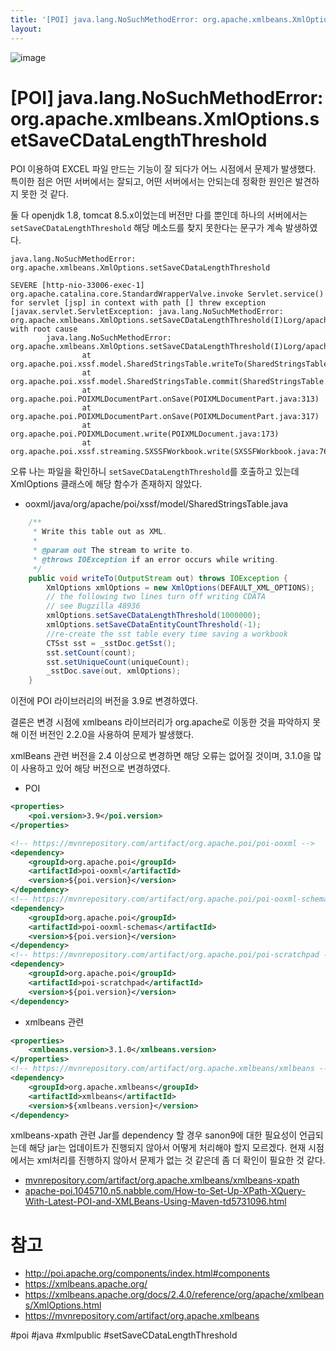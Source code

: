 ```yaml
---
title: '[POI] java.lang.NoSuchMethodError: org.apache.xmlbeans.XmlOptions.setSaveCDataLengthThreshold'
layout: 
---
```


![image](https://user-images.githubusercontent.com/1871682/98075676-23e1a580-1eb0-11eb-8021-352c485d3099.png)



# [POI] java.lang.NoSuchMethodError: org.apache.xmlbeans.XmlOptions.setSaveCDataLengthThreshold 

POI 이용하여 EXCEL 파일 만드는 기능이 잘 되다가 어느 시점에서 문제가 발생했다. 
특이한 점은 어떤 서버에서는 잘되고, 어떤 서버에서는 안되는데 정확한 원인은 발견하지 못한 것 같다.

둘 다 openjdk 1.8, tomcat 8.5.x이었는데 버전만 다를 뿐인데 하나의 서버에서는 `setSaveCDataLengthThreshold` 해당 메소드를 찾지 못한다는 문구가 계속 발생하였다.

`java.lang.NoSuchMethodError: org.apache.xmlbeans.XmlOptions.setSaveCDataLengthThreshold`

```
SEVERE [http-nio-33006-exec-1] org.apache.catalina.core.StandardWrapperValve.invoke Servlet.service() for servlet [jsp] in context with path [] threw exception [javax.servlet.ServletException: java.lang.NoSuchMethodError: org.apache.xmlbeans.XmlOptions.setSaveCDataLengthThreshold(I)Lorg/apache/xmlbeans/XmlOptions;] with root cause
        java.lang.NoSuchMethodError: org.apache.xmlbeans.XmlOptions.setSaveCDataLengthThreshold(I)Lorg/apache/xmlbeans/XmlOptions;
                at org.apache.poi.xssf.model.SharedStringsTable.writeTo(SharedStringsTable.java:210)
                at org.apache.poi.xssf.model.SharedStringsTable.commit(SharedStringsTable.java:225)
                at org.apache.poi.POIXMLDocumentPart.onSave(POIXMLDocumentPart.java:313)
                at org.apache.poi.POIXMLDocumentPart.onSave(POIXMLDocumentPart.java:317)
                at org.apache.poi.POIXMLDocument.write(POIXMLDocument.java:173)
                at org.apache.poi.xssf.streaming.SXSSFWorkbook.write(SXSSFWorkbook.java:768)
```

오류 나는 파일을 확인하니 `setSaveCDataLengthThreshold`를 호출하고 있는데 XmlOptions 클래스에 해당 함수가 존재하지 않았다.

* ooxml/java/org/apache/poi/xssf/model/SharedStringsTable.java

```java
    /**
     * Write this table out as XML.
     *
     * @param out The stream to write to.
     * @throws IOException if an error occurs while writing.
     */
    public void writeTo(OutputStream out) throws IOException {
        XmlOptions xmlOptions = new XmlOptions(DEFAULT_XML_OPTIONS);
        // the following two lines turn off writing CDATA
        // see Bugzilla 48936
        xmlOptions.setSaveCDataLengthThreshold(1000000);
        xmlOptions.setSaveCDataEntityCountThreshold(-1);
        //re-create the sst table every time saving a workbook
        CTSst sst = _sstDoc.getSst();
        sst.setCount(count);
        sst.setUniqueCount(uniqueCount);
        _sstDoc.save(out, xmlOptions);
    }
```

이전에 POI 라이브러리의 버전을 3.9로 변경하였다.

결론은 변경 시점에 xmlbeans 라이브러리가 org.apache로 이동한 것을 파악하지 못해 이전 버전인 2.2.0을 사용하여 문제가 발생했다. 

xmlBeans 관련 버전을 2.4 이상으로 변경하면 해당 오류는 없어질 것이며, 3.1.0을 많이 사용하고 있어 해당 버전으로 변경하였다.

* POI

```xml
<properties>
    <poi.version>3.9</poi.version>    
</properties>

<!-- https://mvnrepository.com/artifact/org.apache.poi/poi-ooxml -->
<dependency>
    <groupId>org.apache.poi</groupId>
    <artifactId>poi-ooxml</artifactId>
    <version>${poi.version}</version>
</dependency>
<!-- https://mvnrepository.com/artifact/org.apache.poi/poi-ooxml-schemas -->
<dependency>
    <groupId>org.apache.poi</groupId>
    <artifactId>poi-ooxml-schemas</artifactId>
    <version>${poi.version}</version>
</dependency>
<!-- https://mvnrepository.com/artifact/org.apache.poi/poi-scratchpad -->
<dependency>
    <groupId>org.apache.poi</groupId>
    <artifactId>poi-scratchpad</artifactId>
    <version>${poi.version}</version>
</dependency>
```

* xmlbeans 관련

```xml
<properties>
    <xmlbeans.version>3.1.0</xmlbeans.version>
</properties>
<!-- https://mvnrepository.com/artifact/org.apache.xmlbeans/xmlbeans -->
<dependency>
    <groupId>org.apache.xmlbeans</groupId>
    <artifactId>xmlbeans</artifactId>
    <version>${xmlbeans.version}</version>
</dependency>
```

xmlbeans-xpath 관련 Jar를 dependency 할 경우 sanon9에 대한 필요성이 언급되는데 해당 jar는 업데이트가 진행되지 않아서 어떻게 처리해야 할지 모르겠다. 현재 시점에서는 xml처리를 진행하지 않아서 문제가 없는 것 같은데 좀 더 확인이 필요한 것 같다.  

* [mvnrepository.com/artifact/org.apache.xmlbeans/xmlbeans-xpath](https://mvnrepository.com/artifact/org.apache.xmlbeans/xmlbeans-xpath)
* [apache-poi.1045710.n5.nabble.com/How-to-Set-Up-XPath-XQuery-With-Latest-POI-and-XMLBeans-Using-Maven-td5731096.html](http://apache-poi.1045710.n5.nabble.com/How-to-Set-Up-XPath-XQuery-With-Latest-POI-and-XMLBeans-Using-Maven-td5731096.html)
 

# 참고

* http://poi.apache.org/components/index.html#components
* https://xmlbeans.apache.org/
* https://xmlbeans.apache.org/docs/2.4.0/reference/org/apache/xmlbeans/XmlOptions.html
* https://mvnrepository.com/artifact/org.apache.xmlbeans

#poi #java #xmlpublic #setSaveCDataLengthThreshold